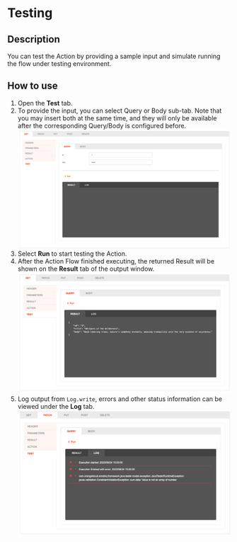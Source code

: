 # Testing

## Description

You can test the Action by providing a sample input and simulate running the flow under testing environment.

## How to use
1. Open the **Test** tab.
2. To provide the input, you can select Query or Body sub-tab. Note that you may insert both at the same time, and they will only be available after the corresponding Query/Body is configured before.
   ![Test view](Test-view.png)
3. Select **Run** to start testing the Action.
4. After the Action Flow finished executing, the returned Result will be shown on the **Result** tab of the output window.
   ![Test result](Test-result.png)
5. Log output from `Log.write`, errors and other status information can be viewed under the **Log** tab.
   ![Test log](Test-log.png)
